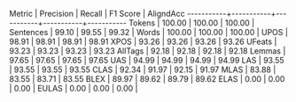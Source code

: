 Metric     | Precision |    Recall |  F1 Score | AligndAcc
-----------+-----------+-----------+-----------+-----------
Tokens     |    100.00 |    100.00 |    100.00 |
Sentences  |     99.10 |     99.55 |     99.32 |
Words      |    100.00 |    100.00 |    100.00 |
UPOS       |     98.91 |     98.91 |     98.91 |     98.91
XPOS       |     93.26 |     93.26 |     93.26 |     93.26
UFeats     |     93.23 |     93.23 |     93.23 |     93.23
AllTags    |     92.18 |     92.18 |     92.18 |     92.18
Lemmas     |     97.65 |     97.65 |     97.65 |     97.65
UAS        |     94.99 |     94.99 |     94.99 |     94.99
LAS        |     93.55 |     93.55 |     93.55 |     93.55
CLAS       |     92.34 |     91.97 |     92.15 |     91.97
MLAS       |     83.88 |     83.55 |     83.71 |     83.55
BLEX       |     89.97 |     89.62 |     89.79 |     89.62
ELAS       |      0.00 |      0.00 |      0.00 |
EULAS      |      0.00 |      0.00 |      0.00 |
